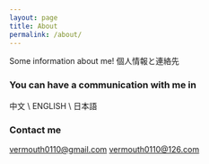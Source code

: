 ```yaml
---
layout: page
title: About
permalink: /about/
---
```


Some information about me!
個人情報と連絡先

### You can have a communication with me in

中文 \ ENGLISH \ 日本語

### Contact me

[vermouth0110@gmail.com](mailto:vermouth0110@gmail.com)
[vermouth0110@126.com](mailto:vermouth0110@126.com)
